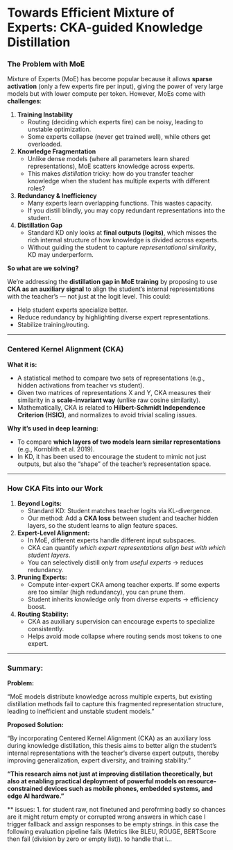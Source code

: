 # Towards Efficient Mixture of Experts: CKA-guided Knowledge Distillation

### **The Problem with MoE**

Mixture of Experts (MoE) has become popular because it allows **sparse activation** (only a few experts fire per input), giving the power of very large models but with lower compute per token. However, MoEs come with **challenges**:

1. **Training Instability**
    - Routing (deciding which experts fire) can be noisy, leading to unstable optimization.
    - Some experts collapse (never get trained well), while others get overloaded.
2. **Knowledge Fragmentation**
    - Unlike dense models (where all parameters learn shared representations), MoE scatters knowledge across experts.
    - This makes *distillation* tricky: how do you transfer teacher knowledge when the student has multiple experts with different roles?
3. **Redundancy & Inefficiency**
    - Many experts learn overlapping functions. This wastes capacity.
    - If you distill blindly, you may copy redundant representations into the student.
4. **Distillation Gap**
    - Standard KD only looks at **final outputs (logits)**, which misses the rich internal structure of how knowledge is divided across experts.
    - Without guiding the student to capture *representational similarity*, KD may underperform.

 **So what are we solving?**

We’re addressing the **distillation gap in MoE training** by proposing to use **CKA as an auxiliary signal** to align the student’s internal representations with the teacher’s — not just at the logit level. This could:

- Help student experts specialize better.
- Reduce redundancy by highlighting diverse expert representations.
- Stabilize training/routing.

---

### **Centered Kernel Alignment (CKA)**

**What it is:**

- A statistical method to compare two sets of representations (e.g., hidden activations from teacher vs student).
- Given two matrices of representations X and Y, CKA measures their similarity in a **scale-invariant way** (unlike raw cosine similarity).
- Mathematically, CKA is related to **Hilbert-Schmidt Independence Criterion (HSIC)**, and normalizes to avoid trivial scaling issues.

**Why it’s used in deep learning:**

- To compare **which layers of two models learn similar representations** (e.g., Kornblith et al. 2019).
- In KD, it has been used to encourage the student to mimic not just outputs, but also the “shape” of the teacher’s representation space.

---

### **How CKA Fits into our Work**

1. **Beyond Logits:**
    - Standard KD: Student matches teacher logits via KL-divergence.
    - Our method: Add a **CKA loss** between student and teacher hidden layers, so the student learns to align feature spaces.
2. **Expert-Level Alignment:**
    - In MoE, different experts handle different input subspaces.
    - CKA can quantify *which expert representations align best with which student layers*.
    - You can selectively distill only from *useful experts* → reduces redundancy.
3. **Pruning Experts:**
    - Compute inter-expert CKA among teacher experts. If some experts are too similar (high redundancy), you can prune them.
    - Student inherits knowledge only from diverse experts → efficiency boost.
4. **Routing Stability:**
    - CKA as auxiliary supervision can encourage experts to specialize consistently.
    - Helps avoid mode collapse where routing sends most tokens to one expert.

---

### **Summary:**
**Problem:**

“MoE models distribute knowledge across multiple experts, but existing distillation methods fail to capture this fragmented representation structure, leading to inefficient and unstable student models.”

**Proposed Solution:**

“By incorporating Centered Kernel Alignment (CKA) as an auxiliary loss during knowledge distillation, this thesis aims to better align the student’s internal representations with the teacher’s diverse expert outputs, thereby improving generalization, expert diversity, and training stability.”

**“This research aims not just at improving distillation theoretically, but also at enabling practical deployment of powerful models on resource-constrained devices such as mobile phones, embedded systems, and edge AI hardware.”**


** issues:
    1. for student raw, not finetuned and perofrming badly so chances are it might return empty or corrupted wrong answers in which case I trigger fallback and assign responses to be empty strings. in this case the following evaluation pipeline fails (Metrics like BLEU, ROUGE, BERTScore then fail (division by zero or empty list)). to handle that i...